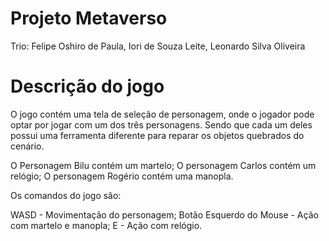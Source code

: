 # Projeto Metaverso
 Trio:
 Felipe Oshiro de Paula, 
 Iori de Souza Leite, 
 Leonardo Silva Oliveira
 
# Descrição do jogo

 O jogo contém uma tela de seleção de personagem, onde o jogador pode optar por jogar com um dos três personagens.
 Sendo que cada um deles possui uma ferramenta diferente para reparar os objetos quebrados do cenário.
 
 O Personagem Bilu contém um martelo;
 O personagem Carlos contém um relógio;
 O personagem Rogério contém uma manopla.
 
 Os comandos do jogo são:
 
 WASD - Movimentação do personagem;
 Botão Esquerdo do Mouse - Ação com martelo e manopla;
 E - Ação com relógio.
